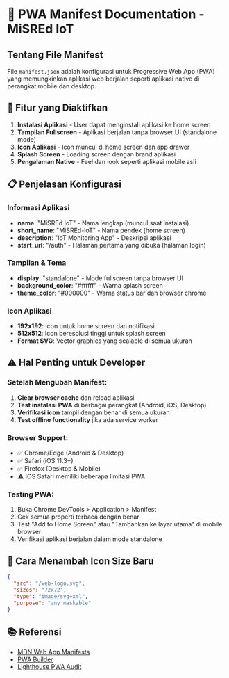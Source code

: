 # 📱 PWA Manifest Documentation - MiSREd IoT

## Tentang File Manifest

File `manifest.json` adalah konfigurasi untuk Progressive Web App (PWA) yang memungkinkan aplikasi web berjalan seperti aplikasi native di perangkat mobile dan desktop.

## 🚀 Fitur yang Diaktifkan

1. **Instalasi Aplikasi** - User dapat menginstall aplikasi ke home screen
2. **Tampilan Fullscreen** - Aplikasi berjalan tanpa browser UI (standalone mode)
3. **Icon Aplikasi** - Icon muncul di home screen dan app drawer
4. **Splash Screen** - Loading screen dengan brand aplikasi
5. **Pengalaman Native** - Feel dan look seperti aplikasi mobile asli

## 📋 Penjelasan Konfigurasi

### Informasi Aplikasi
- **name**: "MiSREd IoT" - Nama lengkap (muncul saat instalasi)
- **short_name**: "MiSREd-IoT" - Nama pendek (home screen)
- **description**: "IoT Monitoring App" - Deskripsi aplikasi
- **start_url**: "/auth" - Halaman pertama yang dibuka (halaman login)

### Tampilan & Tema
- **display**: "standalone" - Mode fullscreen tanpa browser UI
- **background_color**: "#ffffff" - Warna splash screen
- **theme_color**: "#000000" - Warna status bar dan browser chrome

### Icon Aplikasi
- **192x192**: Icon untuk home screen dan notifikasi
- **512x512**: Icon beresolusi tinggi untuk splash screen
- **Format SVG**: Vector graphics yang scalable di semua ukuran

## ⚠️ Hal Penting untuk Developer

### Setelah Mengubah Manifest:
1. **Clear browser cache** dan reload aplikasi
2. **Test instalasi PWA** di berbagai perangkat (Android, iOS, Desktop)
3. **Verifikasi icon** tampil dengan benar di semua ukuran
4. **Test offline functionality** jika ada service worker

### Browser Support:
- ✅ Chrome/Edge (Android & Desktop)
- ✅ Safari (iOS 11.3+)
- ✅ Firefox (Desktop & Mobile)
- ⚠️ iOS Safari memiliki beberapa limitasi PWA

### Testing PWA:
1. Buka Chrome DevTools > Application > Manifest
2. Cek semua properti terbaca dengan benar
3. Test "Add to Home Screen" atau "Tambahkan ke layar utama" di mobile browser
4. Verifikasi aplikasi berjalan dalam mode standalone

## 🔧 Cara Menambah Icon Size Baru

```json
{
  "src": "/web-logo.svg",
  "sizes": "72x72",
  "type": "image/svg+xml",
  "purpose": "any maskable"
}
```

## 📚 Referensi
- [MDN Web App Manifests](https://developer.mozilla.org/en-US/docs/Web/Manifest)
- [PWA Builder](https://www.pwabuilder.com/)
- [Lighthouse PWA Audit](https://web.dev/lighthouse-pwa/)
